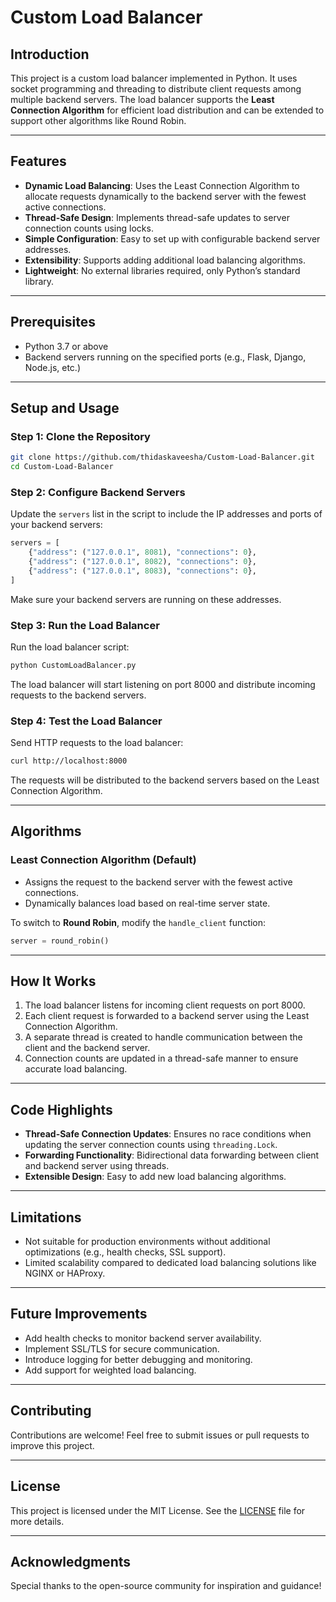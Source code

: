 # Custom Load Balancer

## Introduction
This project is a custom load balancer implemented in Python. It uses socket programming and threading to distribute client requests among multiple backend servers. The load balancer supports the **Least Connection Algorithm** for efficient load distribution and can be extended to support other algorithms like Round Robin.

---

## Features
- **Dynamic Load Balancing**: Uses the Least Connection Algorithm to allocate requests dynamically to the backend server with the fewest active connections.
- **Thread-Safe Design**: Implements thread-safe updates to server connection counts using locks.
- **Simple Configuration**: Easy to set up with configurable backend server addresses.
- **Extensibility**: Supports adding additional load balancing algorithms.
- **Lightweight**: No external libraries required, only Python’s standard library.

---

## Prerequisites
- Python 3.7 or above
- Backend servers running on the specified ports (e.g., Flask, Django, Node.js, etc.)

---

## Setup and Usage

### Step 1: Clone the Repository
```bash
git clone https://github.com/thidaskaveesha/Custom-Load-Balancer.git
cd Custom-Load-Balancer
```

### Step 2: Configure Backend Servers
Update the `servers` list in the script to include the IP addresses and ports of your backend servers:
```python
servers = [
    {"address": ("127.0.0.1", 8081), "connections": 0},
    {"address": ("127.0.0.1", 8082), "connections": 0},
    {"address": ("127.0.0.1", 8083), "connections": 0},
]
```
Make sure your backend servers are running on these addresses.

### Step 3: Run the Load Balancer
Run the load balancer script:
```bash
python CustomLoadBalancer.py
```
The load balancer will start listening on port 8000 and distribute incoming requests to the backend servers.

### Step 4: Test the Load Balancer
Send HTTP requests to the load balancer:
```bash
curl http://localhost:8000
```
The requests will be distributed to the backend servers based on the Least Connection Algorithm.

---

## Algorithms
### Least Connection Algorithm (Default)
- Assigns the request to the backend server with the fewest active connections.
- Dynamically balances load based on real-time server state.

To switch to **Round Robin**, modify the `handle_client` function:
```python
server = round_robin()
```

---

## How It Works
1. The load balancer listens for incoming client requests on port 8000.
2. Each client request is forwarded to a backend server using the Least Connection Algorithm.
3. A separate thread is created to handle communication between the client and the backend server.
4. Connection counts are updated in a thread-safe manner to ensure accurate load balancing.

---

## Code Highlights
- **Thread-Safe Connection Updates**: Ensures no race conditions when updating the server connection counts using `threading.Lock`.
- **Forwarding Functionality**: Bidirectional data forwarding between client and backend server using threads.
- **Extensible Design**: Easy to add new load balancing algorithms.

---

## Limitations
- Not suitable for production environments without additional optimizations (e.g., health checks, SSL support).
- Limited scalability compared to dedicated load balancing solutions like NGINX or HAProxy.

---

## Future Improvements
- Add health checks to monitor backend server availability.
- Implement SSL/TLS for secure communication.
- Introduce logging for better debugging and monitoring.
- Add support for weighted load balancing.

---

## Contributing
Contributions are welcome! Feel free to submit issues or pull requests to improve this project.

---

## License
This project is licensed under the MIT License. See the [LICENSE](LICENSE) file for more details.

---

## Acknowledgments
Special thanks to the open-source community for inspiration and guidance!

